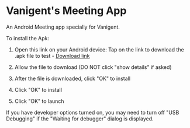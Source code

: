 
# Vanigent's Meeting App

An Android Meeting app specially for Vanigent. 

To install the Apk:

1. Open this link on your Android device: Tap on the link to download the .apk file to test - [Download link](https://drive.google.com/file/d/1RkMQnXGppwSpV2-F2lpi_qJvgd2X09a0/view?usp=sharing)

2. Allow the file to download (DO NOT click "show details" if asked)

3. After the file is downloaded, click "OK" to install

4. Click "OK" to install

5. Click "OK" to launch

If you have developer options turned on, you may need to turn off "USB Debugging" if the "Waiting for debugger" dialog is displayed.